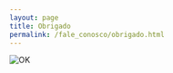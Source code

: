 ```yaml
---
layout: page
title: Obrigado
permalink: /fale_conosco/obrigado.html
---
```


![OK](https://www.victor3d.com.br/fale_conosco/obrigado.png)